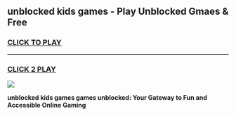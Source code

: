 
## unblocked kids games - Play Unblocked Gmaes & Free
<h3>
<a href="https://premium.freeplayer.one?title=unblocked_kids_games&ref=20F">CLICK TO PLAY</a></h3>
<hr>

<h3>
<a href="https://premium.freeplayer.one?title=unblocked_kids_games&ref=20F">CLICK 2 PLAY</a>
  
</h3>

<a href="https://premium.freeplayer.one?title=unblocked_kids_games&ref=20F/"><img src="https://clearcache.store/games.png"></a>


**unblocked kids games games unblocked: Your Gateway to Fun and Accessible Online Gaming**
